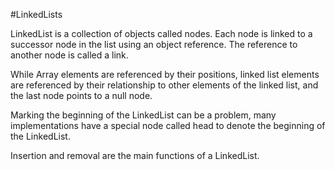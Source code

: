 #LinkedLists

LinkedList is a collection of objects called nodes. Each node is linked to a successor node in the list using an object reference. The reference to another node is called a link.

While Array elements are referenced by their positions, linked list elements are referenced by their relationship to other elements of the linked list, and the last node points to a null node.

Marking the beginning of the LinkedList can be a problem, many implementations have a special node called head to denote the beginning of the LinkedList.

Insertion and removal are the main functions of a LinkedList.

